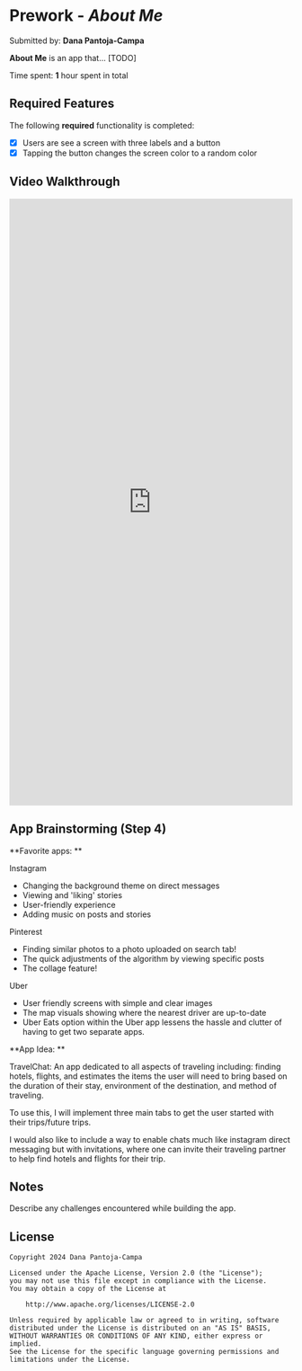 # Prework - *About Me*

Submitted by: **Dana Pantoja-Campa**

**About Me** is an app that... [TODO] 

Time spent: **1** hour spent in total

## Required Features

The following **required** functionality is completed:

- [x] Users are see a screen with three labels and a button
- [x] Tapping the button changes the screen color to a random color
 
## Video Walkthrough

<div style="position: relative; padding-bottom: 214.28571428571428%; height: 0;"><iframe src="https://www.loom.com/embed/cb71759f610c48ccad9d107d8aa816dc?sid=c072e854-3775-4e1f-881f-df2414b4ad4d" frameborder="0" webkitallowfullscreen mozallowfullscreen allowfullscreen style="position: absolute; top: 0; left: 0; width: 100%; height: 100%;"></iframe></div>



## App Brainstorming (Step 4)

**Favorite apps:
**

Instagram
- Changing the background theme on direct messages
- Viewing and 'liking' stories
- User-friendly experience
- Adding music on posts and stories

Pinterest
- Finding similar photos to a photo uploaded on search tab!
- The quick adjustments of the algorithm by viewing specific posts
- The collage feature!

Uber
- User friendly screens with simple and clear images
- The map visuals showing where the nearest driver are up-to-date
- Uber Eats option within the Uber app lessens the hassle and clutter of having to get two separate apps.

**App Idea:
**

TravelChat: An app dedicated to all aspects of traveling including: finding hotels, flights, and estimates the items the user will need to bring based on the duration of their stay, environment of the destination, and method of traveling.

To use this, I will implement three main tabs to get the user started with their trips/future trips.


I would also like to include a way to enable chats much like instagram direct messaging but with invitations, where one can invite their traveling partner to help find hotels and flights for their trip.





## Notes

Describe any challenges encountered while building the app.

## License

    Copyright 2024 Dana Pantoja-Campa

    Licensed under the Apache License, Version 2.0 (the "License");
    you may not use this file except in compliance with the License.
    You may obtain a copy of the License at

        http://www.apache.org/licenses/LICENSE-2.0

    Unless required by applicable law or agreed to in writing, software
    distributed under the License is distributed on an "AS IS" BASIS,
    WITHOUT WARRANTIES OR CONDITIONS OF ANY KIND, either express or implied.
    See the License for the specific language governing permissions and
    limitations under the License.
